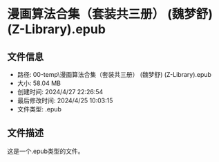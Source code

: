 ﻿# 漫画算法合集（套装共三册） (魏梦舒) (Z-Library).epub

## 文件信息
- 路径: 00-temp\漫画算法合集（套装共三册） (魏梦舒) (Z-Library).epub
- 大小: 58.04 MB
- 创建时间: 2024/4/27 22:26:54
- 最后修改时间: 2024/4/25 10:03:15
- 文件类型: .epub

## 文件描述
这是一个.epub类型的文件。

